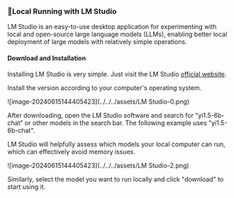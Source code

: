 ### 🌟Local Running with LM Studio

LM Studio is an easy-to-use desktop application for experimenting with local and open-source large language models (LLMs), enabling better local deployment of large models with relatively simple operations.

#### Download and Installation

Installing LM Studio is very simple. Just visit the LM Studio [official website](https://lmstudio.ai/).

Install the version according to your computer's operating system.

![image-20240615144405423](../../../assets/LM Studio-0.png)

After downloading, open the LM Studio software and search for "yi1.5-6b-chat" or other models in the search bar. The following example uses "yi1.5-6b-chat".

LM Studio will helpfully assess which models your local computer can run, which can effectively avoid memory issues.

![image-20240615144405423](../../../assets/LM Studio-2.png)

Similarly, select the model you want to run locally and click "download" to start using it.